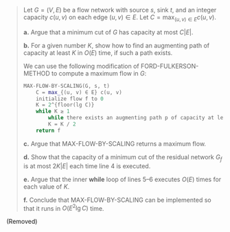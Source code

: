 > Let $G = (V, E)$ be a flow network with source $s$, sink $t$, and an integer capacity $c(u, v)$ on each edge $(u, v) \in E$. Let $C = \max_{(u, v) \in E} c(u, v)$.
>
> **a.** Argue that a minimum cut of $G$ has capacity at most $C|E|$.
>
> **b.** For a given number $K$, show how to find an augmenting path of capacity at least $K$ in $O(E)$ time, if such a path exists.
>
> We can use the following modification of $\text{FORD-FULKERSON-METHOD}$ to compute a maximum flow in $G$:
>
> ```cpp
> MAX-FLOW-BY-SCALING(G, s, t)
>     C = max_{(u, v) ∈ E} c(u, v)
>     initialize flow f to 0
>     K = 2^{floor(lg C)}
>     while K ≥ 1
>         while there exists an augmenting path p of capacity at least K augment flow f along p
>         K = K / 2
>     return f
> ```
>
> **c.** Argue that $\text{MAX-FLOW-BY-SCALING}$ returns a maximum flow.
>
> **d.** Show that the capacity of a minimum cut of the residual network $G_f$ is at most $2K|E|$ each time line 4 is executed.
>
> **e.** Argue that the inner **while** loop of lines 5–6 executes $O(E)$ times for each value of $K$.
>
> **f.** Conclude that $\text{MAX-FLOW-BY-SCALING}$ can be implemented so that it runs in $O(E^2\lg C)$ time.

(Removed)
